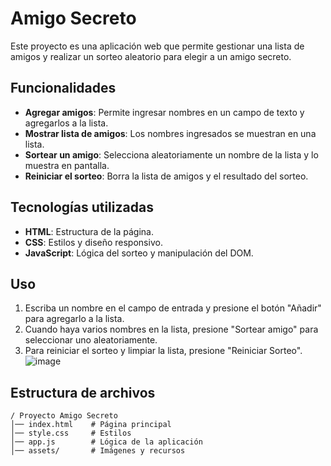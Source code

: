 # Amigo Secreto
Este proyecto es una aplicación web que permite gestionar una lista de amigos y realizar un sorteo aleatorio para elegir a un amigo secreto.
## Funcionalidades
- **Agregar amigos**: Permite ingresar nombres en un campo de texto y agregarlos a la lista.
- **Mostrar lista de amigos**: Los nombres ingresados se muestran en una lista.
- **Sortear un amigo**: Selecciona aleatoriamente un nombre de la lista y lo muestra en pantalla.
- **Reiniciar el sorteo**: Borra la lista de amigos y el resultado del sorteo.

## Tecnologías utilizadas
- **HTML**: Estructura de la página.
- **CSS**: Estilos y diseño responsivo.
- **JavaScript**: Lógica del sorteo y manipulación del DOM.

## Uso
1. Escriba un nombre en el campo de entrada y presione el botón "Añadir" para agregarlo a la lista.
2. Cuando haya varios nombres en la lista, presione "Sortear amigo" para seleccionar uno aleatoriamente.
3. Para reiniciar el sorteo y limpiar la lista, presione "Reiniciar Sorteo".
   ![image](https://github.com/user-attachments/assets/40728ce7-bc9b-4f41-977e-111fe1a90fe5)


## Estructura de archivos
```
/ Proyecto Amigo Secreto
│── index.html    # Página principal
│── style.css     # Estilos
│── app.js        # Lógica de la aplicación
│── assets/       # Imágenes y recursos
```


